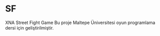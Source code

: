 # SF
XNA Street Fight Game
Bu proje Maltepe Üniversitesi oyun programlama dersi için geliştirilmiştir.
